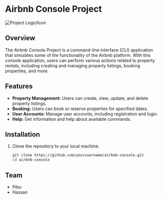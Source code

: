 # Airbnb Console Project

![Project Logo/Icon](https://cdn.freebiesupply.com/logos/large/2x/airbnb-2-logo-svg-vector.svg)

## Overview

The Airbnb Console Project is a command-line interface (CLI) application that simulates some of the functionality of the Airbnb platform. With this console application, users can perform various actions related to property rentals, including creating and managing property listings, booking properties, and more.

## Features

- **Property Management:** Users can create, view, update, and delete property listings.
- **Booking:** Users can book or reserve properties for specified dates.
- **User Accounts:** Manage user accounts, including registration and login.
- **Help:** Get information and help about available commands.

## Installation

1. Clone the repository to your local machine:

   ```bash
   git clone https://github.com/yourusername/airbnb-console.git
   cd airbnb-console

## Team
- Pibo
- Hassan
